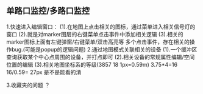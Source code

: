 ## 单路口监控/多路口监控
1.快速进入编辑窗口：
(1).在地图上点击相关的图标，通过菜单进入相关信号灯的窗口
(2).就是对marker图层的右键菜单点击事件中添加相关逻辑
(3).相关的marker图标上面有左键弹窗/右键菜单/双击高亮等
多个点击事件，存在相关的操作bug.(可能是popup的逻辑问题)
2.通过地图模式关联相关的设备
(1).一个缓冲区查询获取某个中心点周围的设备，并打点即可
(2).相关设备的常规属性编辑/空间位置的编辑
(3).相关地图坐标系的等级(3857 18 1px=0.59m)
   3.75*4=16  16/0.59= 27px  是不是能看的清
   
   
3.收藏夹的问题
？

